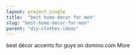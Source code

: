 ```yaml
---
layout: project_single
title:  "best home decor for men"
slug: "best-home-decor-for-men"
parent: "diy-clothes-ideas"
---
```

best décor accents for guys on domino.com                                                                                                                                                     More